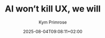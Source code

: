 ---
layout: post
title: "AI won’t kill UX, we will"
link: "https://uxdesign.cc/ai-wont-kill-ux-we-will-6ab68db1f1e3"
author: Kym Primrose
published_date: 27/07/2025
description: "It’s time we stopped blaming the tools and started asking better questions about how we work, what we value, and how we make space for innovation again."
language: en
categories: "Liens"
tags: "design ia ux travail méthodologie"
og-tags: "design ia ux travail méthodologie"
date: "2025-08-04T09:08:11+02:00"
permalink: /:categories/:year/:month/:day/:title/
---